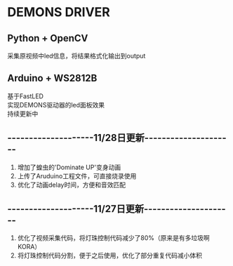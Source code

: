# DEMONS DRIVER  
## Python + OpenCV     
采集原视频中led信息，将结果格式化输出到output    
## Arduino + WS2812B   
基于FastLED  
实现DEMONS驱动器的led面板效果      
持续更新中    


## --------------------11/28日更新---------------------

1. 增加了蝗虫的'Dominate UP'变身动画
2. 上传了Aruduino工程文件，可直接烧录使用
3. 优化了动画delay时间，方便和音效匹配




## --------------------11/27日更新---------------------

1. 优化了视频采集代码，将灯珠控制代码减少了80%（原来是有多垃圾啊KORA）
2. 将灯珠控制代码分割，便于之后使用，优化了部分重复代码减小体积
